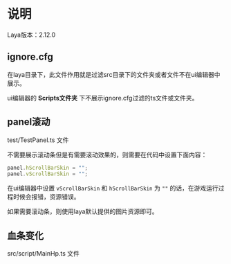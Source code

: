 # 说明

Laya版本：2.12.0

## ignore.cfg

在laya目录下，此文件作用就是过滤src目录下的文件夹或者文件不在ui编辑器中展示。

ui编辑器的 **Scripts文件夹** 下不展示ignore.cfg过滤的ts文件或文件夹。

## panel滚动

test/TestPanel.ts 文件

不需要展示滚动条但是有需要滚动效果的，则需要在代码中设置下面内容：

```ts
panel.hScrollBarSkin = "";
panel.vScrollBarSkin = "";
```

在ui编辑器中设置 `vScrollBarSkin` 和 `hScrollBarSkin` 为 `""` 的话，在游戏运行过程时候会报错，资源错误。

如果需要滚动条，则使用laya默认提供的图片资源即可。

## 血条变化

src/script/MainHp.ts 文件
